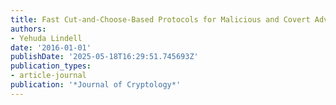 ```yaml
---
title: Fast Cut-and-Choose-Based Protocols for Malicious and Covert Adversaries
authors:
- Yehuda Lindell
date: '2016-01-01'
publishDate: '2025-05-18T16:29:51.745693Z'
publication_types:
- article-journal
publication: '*Journal of Cryptology*'
---
```

